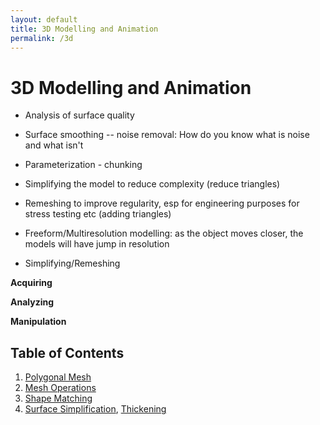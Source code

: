 ```yaml
---
layout: default
title: 3D Modelling and Animation
permalink: /3d
---
```


# 3D Modelling and Animation

- Analysis of surface quality

- Surface smoothing -- noise removal: How do you know what is noise and what isn't

- Parameterization - chunking

- Simplifying the model to reduce complexity (reduce triangles)

- Remeshing to improve regularity, esp for engineering purposes for stress testing etc (adding triangles)

- Freeform/Multiresolution modelling: as the object moves closer, the models will have jump in resolution

- Simplifying/Remeshing

**Acquiring**

**Analyzing**

**Manipulation**

## Table of Contents

1. [Polygonal Mesh](/notes-blog/3d/ch1b)
2. [Mesh Operations](/notes-blog/3d/ch2)
3. [Shape Matching](/notes-blog/3d/ch3)
4. [Surface Simplification](/notes-blog/3d/ch4a), [Thickening](/notes-blog/3d/ch4b)

